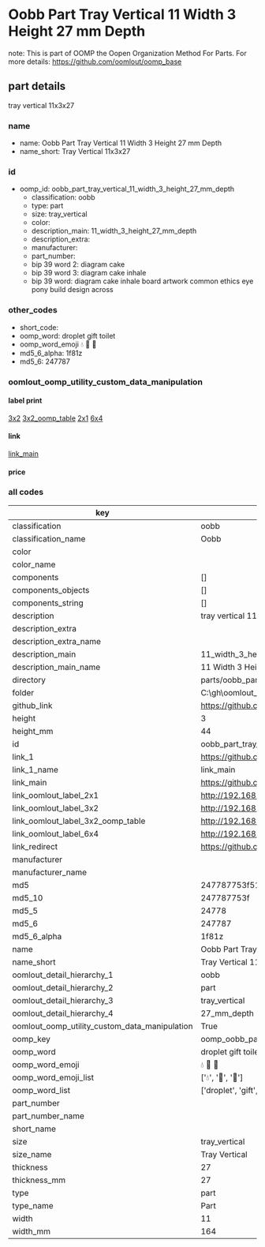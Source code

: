 # Oobb Part Tray Vertical 11 Width 3 Height 27 mm Depth  

note: This is part of OOMP the Oopen Organization Method For Parts. For more details: https://github.com/oomlout/oomp_base

##  part details
  



tray vertical 11x3x27



### name
* name: Oobb Part Tray Vertical 11 Width 3 Height 27 mm Depth
* name_short: Tray Vertical 11x3x27 
### id
* oomp_id: oobb_part_tray_vertical_11_width_3_height_27_mm_depth
  * classification: oobb
  * type: part
  * size: tray_vertical
  * color: 
  * description_main: 11_width_3_height_27_mm_depth
  * description_extra: 
  * manufacturer: 
  * part_number: 
  * bip 39 word 2: diagram cake
  * bip 39 word 3: diagram cake inhale
  * bip 39 word: diagram cake inhale board artwork common ethics eye pony build design across

### other_codes
* short_code: 
* oomp_word: droplet gift toilet
* oomp_word_emoji :droplet: :gift: :toilet:
* md5_6_alpha: 1f81z
* md5_6: 247787






### oomlout_oomp_utility_custom_data_manipulation
#### label print
[3x2](http://192.168.1.245:1112/?label=oomp%201f81z)
[3x2_oomp_table](http://192.168.1.108:1112/?label=oomp%201f81z)
[2x1](http://192.168.1.242:1112/?label=oomp%201f81z)
[6x4](http://192.168.1.55:1112/?label=oomp%201f81z)    

#### link

[link_main](https://github.com/oomlout/oomlout_oobb_version_4_generated_parts/tree/main/navigation_oomp/oobb/part/tray_vertical/11_width_3_height_27_mm_depth/part)                              

#### price







### all codes 
| key | value |  
| --- | --- |  
| classification | oobb |  
| classification_name | Oobb |  
| color |  |  
| color_name |  |  
| components | [] |  
| components_objects | [] |  
| components_string | [] |  
| description | tray vertical 11x3x27 |  
| description_extra |  |  
| description_extra_name |  |  
| description_main | 11_width_3_height_27_mm_depth |  
| description_main_name | 11 Width 3 Height 27 mm Depth |  
| directory | parts/oobb_part_tray_vertical_11_width_3_height_27_mm_depth |  
| folder | C:\gh\oomlout_oobb_version_4_generated_parts\parts\oobb_part_tray_vertical_11_width_3_height_27_mm_depth |  
| github_link | https://github.com/oomlout/oomlout_oomp_part_src/tree/main/parts/oobb_part_tray_vertical_11_width_3_height_27_mm_depth |  
| height | 3 |  
| height_mm | 44 |  
| id | oobb_part_tray_vertical_11_width_3_height_27_mm_depth |  
| link_1 | https://github.com/oomlout/oomlout_oobb_version_4_generated_parts/tree/main/navigation_oomp/oobb/part/tray_vertical/11_width_3_height_27_mm_depth/part |  
| link_1_name | link_main |  
| link_main | https://github.com/oomlout/oomlout_oobb_version_4_generated_parts/tree/main/navigation_oomp/oobb/part/tray_vertical/11_width_3_height_27_mm_depth/part |  
| link_oomlout_label_2x1 | http://192.168.1.242:1112/?label=oomp%201f81z |  
| link_oomlout_label_3x2 | http://192.168.1.245:1112/?label=oomp%201f81z |  
| link_oomlout_label_3x2_oomp_table | http://192.168.1.108:1112/?label=oomp%201f81z |  
| link_oomlout_label_6x4 | http://192.168.1.55:1112/?label=oomp%201f81z |  
| link_redirect | https://github.com/oomlout/oomlout_oobb_version_4_generated_parts/tree/main/parts/oobb_tray_vertical_11_03_27 |  
| manufacturer |  |  
| manufacturer_name |  |  
| md5 | 247787753f5129b4b986918ae74811e7 |  
| md5_10 | 247787753f |  
| md5_5 | 24778 |  
| md5_6 | 247787 |  
| md5_6_alpha | 1f81z |  
| name | Oobb Part Tray Vertical 11 Width 3 Height 27 mm Depth |  
| name_short | Tray Vertical 11x3x27  |  
| oomlout_detail_hierarchy_1 | oobb |  
| oomlout_detail_hierarchy_2 | part |  
| oomlout_detail_hierarchy_3 | tray_vertical |  
| oomlout_detail_hierarchy_4 | 27_mm_depth |  
| oomlout_oomp_utility_custom_data_manipulation | True |  
| oomp_key | oomp_oobb_part_tray_vertical_11_width_3_height_27_mm_depth |  
| oomp_word | droplet gift toilet |  
| oomp_word_emoji | :droplet: :gift: :toilet: |  
| oomp_word_emoji_list | [':droplet:', ':gift:', ':toilet:'] |  
| oomp_word_list | ['droplet', 'gift', 'toilet'] |  
| part_number |  |  
| part_number_name |  |  
| short_name |  |  
| size | tray_vertical |  
| size_name | Tray Vertical |  
| thickness | 27 |  
| thickness_mm | 27 |  
| type | part |  
| type_name | Part |  
| width | 11 |  
| width_mm | 164 |  
